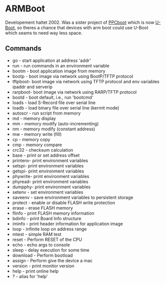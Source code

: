 # ARMBoot

Developement haltet 2002. Was a sister project of [PPCboot](/docs/techref/bootloader/ppcboot "docs:techref:bootloader:ppcboot") which is now [U-Boot](/docs/techref/bootloader/uboot "docs:techref:bootloader:uboot"), so theres a chance that devices with arm boot could use U-Boot which seams to need way less space.

## Commands

- go - start application at address 'addr'
- run - run commands in an environment variable
- bootm - boot application image from memory
- bootp - boot image via network using BootP/TFTP protocol
- tftpboot- boot image via network using TFTP protocol and env variables ipaddr and serverip
- rarpboot- boot image via network using RARP/TFTP protocol
- bootd - boot default, i.e., run 'bootcmd'
- loads - load S-Record file over serial line
- loadb - load binary file over serial line (kermit mode)
- autoscr - run script from memory
- md - memory display
- mm - memory modify (auto-incrementing)
- nm - memory modify (constant address)
- mw - memory write (fill)
- cp - memory copy
- cmp - memory compare
- crc32 - checksum calculation
- base - print or set address offset
- printenv- print environment variables
- setspi- print environment variables
- getspi- print environment variables
- phywrite- print environment variables
- phyread- print environment variables
- dumpphy- print environment variables
- setenv - set environment variables
- saveenv - save environment variables to persistent storage
- protect - enable or disable FLASH write protection
- erase - erase FLASH memory
- flinfo - print FLASH memory information
- bdinfo - print Board Info structure
- iminfo - print header information for application image
- loop - infinite loop on address range
- mtest - simple RAM test
- reset - Perform RESET of the CPU
- echo - echo args to console
- sleep - delay execution for some time
- download - Perform bootload
- assign - Perform give the device a mac
- version - print monitor version
- help - print online help
- ? - alias for 'help'
